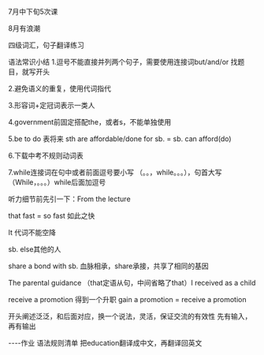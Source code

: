 7月中下旬5次课

8月有浪潮

四级词汇，句子翻译练习


语法常识小结
1.逗号不能直接并列两个句子，需要使用连接词but/and/or
找题目，就写开头

2.避免语义的重复，使用代词指代

3.形容词+定冠词表示一类人

4.government前固定搭配the，或者s，不能单独使用

5.be to do 表将来 sth are affordable/done for sb. = sb. can afford(do)

6.下载中考不规则动词表

7.while连接词在句中或者前面逗号要小写 （。。，while。。。），句首大写（While，。。。）while后面加逗号

听力细节前先引一下：From the lecture

that fast = so fast
如此之快

It 代词不能空降

sb. else其他的人

share a bond with sb. 血脉相承，share承接，共享了相同的基因

The parental guidance （that定语从句，中间省略了that）I received as a child

receive a promotion 得到一个升职 gain a promotion = receive a promotion

开头阐述泛泛，和后面对应，换一个说法，灵活，保证交流的有效性
先有输入，再有输出


----作业
语法规则清单
把education翻译成中文，再翻译回英文